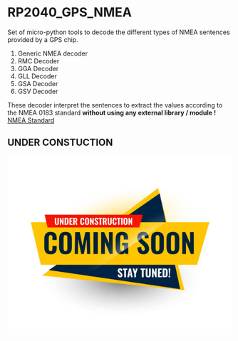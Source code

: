 # RP2040_GPS_NMEA
Set of micro-python tools to decode the different types of NMEA sentences provided by a GPS chip.

1. Generic NMEA decoder
2. RMC Decoder
3. GGA Decoder 
4. GLL Decoder
5. GSA Decoder
6. GSV Decoder

These decoder interpret the sentences to extract the values according to the NMEA 0183 standard **without using any external library / module !**
[NMEA Standard](https://en.wikipedia.org/wiki/NMEA_0183)


## UNDER CONSTUCTION
![Pic](https://github.com/MicroControleurMonde/RP2040_GPS_NMEA/blob/main/1411798446.jpg)
